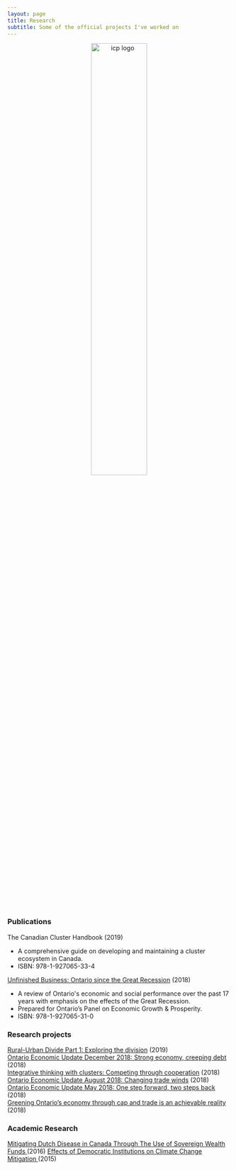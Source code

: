```yaml
---
layout: page
title: Research
subtitle: Some of the official projects I've worked on
---
```


<p align="center">
  <img alt="icp logo"
       width = "50%"
  src="{{ site.baseurl }}/img/icap-logo.png"/>
</p>

<h3>Publications </h3>

<p>
The Canadian Cluster Handbook (2019) <ul>
   <li>A comprehensive guide on developing and maintaining a cluster ecosystem in Canada.</li>
   <li>ISBN: 978-1-927065-33-4</li>
   </ul>
   </p>

<p>
<a href="https://www.competeprosper.ca/work/annual-reports/unfinished-business-ontario-since-the-great-recession">
Unfinished Business: Ontario since the Great Recession</a> (2018)
<ul>
  <li> A review of Ontario's economic and social performance over the past 17 years with emphasis on the effects of the Great Recession.</li>
  <li> Prepared for Ontario’s Panel on Economic Growth & Prosperity.</li>
  <li> ISBN: 978-1-927065-31-0</li>
</ul>
</p>

<h3><centre> Research projects </centre></h3>

<p>
<a href="https://www.competeprosper.ca/blog/rural-urban-divide-part-1">
Rural-Urban Divide Part 1: Exploring the division</a> (2019) <br>

<a href="https://www.competeprosper.ca/blog/ontario-economic-update-december-2018-strong-economy-creeping-debt">
Ontario Economic Update December 2018: Strong economy, creeping debt</a> (2018)<br>

<a href="https://www.competeprosper.ca/blog/integrative-thinking-with-clusters-competing-through-cooperation">
Integrative thinking with clusters: Competing through cooperation</a> (2018)<br>

<a href="https://www.competeprosper.ca/blog/ontario-economic-update-august-2018-changing-trade-winds">
Ontario Economic Update August 2018: Changing trade winds</a> (2018)<br>

<a href="https://www.competeprosper.ca/blog/ontario-economic-update-may-2018-one-step-forward-two-steps-back">
Ontario Economic Update May 2018: One step forward, two steps back</a> (2018)<br>

<a href="https://www.competeprosper.ca/blog/greening-ontarios-economy-through-cap-and-trade-is-an-achievable-reality">
Greening Ontario’s economy through cap and trade is an achievable reality</a> (2018)<br>
</p>

<h3> Academic Research </h3>

<a href="https://drive.google.com/file/d/1U_Fm8C3PatmMdVif3HvaNUXwIS3tp9db/view">
  Mitigating Dutch Disease in Canada Through The Use of Sovereign Wealth Funds
</a> (2016)

<a href="https://drive.google.com/file/d/1A6fKsrn4ucaAhbJk60Ylp-CfXWitrdBy/view"> 
  Effects of Democratic Institutions on Climate Change Mitigation
</a>(2015)
